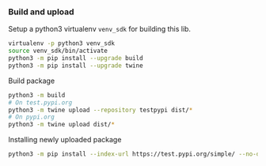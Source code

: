 ### Build and upload
Setup a python3 virtualenv `venv_sdk` for building this lib.
```bash
virtualenv -p python3 venv_sdk
source venv_sdk/bin/activate
python3 -m pip install --upgrade build
python3 -m pip install --upgrade twine
```
Build package
```bash
python3 -m build
# On test.pypi.org
python3 -m twine upload --repository testpypi dist/*
# On pypi.org
python3 -m twine upload dist/*
```
Installing newly uploaded package 
```bash
python3 -m pip install --index-url https://test.pypi.org/simple/ --no-deps suprsend-py-sdk
```
